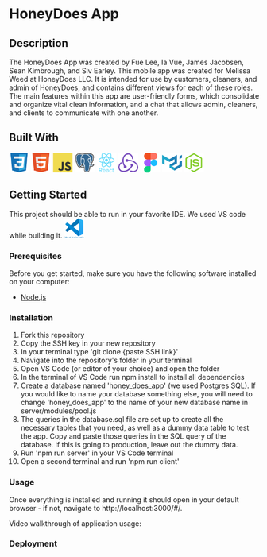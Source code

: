# HoneyDoes App

## Description

The HoneyDoes App was created by Fue Lee, Ia Vue, James Jacobsen, Sean Kimbrough, and Siv Earley. This mobile app was created for Melissa Weed at HoneyDoes LLC. It is intended for use by customers, cleaners, and admin of HoneyDoes, and contains different views for each of these roles. The main features within this app are user-friendly forms, which consolidate and organize vital clean information, and a chat that allows admin, cleaners, and clients to communicate with one another.  

## Built With
<a href="https://www.w3schools.com/w3css/defaulT.asp"><img src="https://raw.githubusercontent.com/devicons/devicon/master/icons/css3/css3-original.svg" height="40px" width="40px" /></a>
<a href="https://www.w3schools.com/html/"><img src="https://raw.githubusercontent.com/devicons/devicon/master/icons/html5/html5-original.svg" height="40px" width="40px" /></a>
<a href="https://www.w3schools.com/js/default.asp"><img src="https://raw.githubusercontent.com/devicons/devicon/master/icons/javascript/javascript-original.svg" height="40px" width="40px" /></a>
<a href="https://www.postgresql.org/"><img src="https://raw.githubusercontent.com/devicons/devicon/master/icons/postgresql/postgresql-original.svg" height="40px" width="40px" /></a>
<a href="https://reactjs.org/"><img src="https://raw.githubusercontent.com/devicons/devicon/master/icons/react/react-original-wordmark.svg" height="40px" width="40px" /></a>
<a href="https://redux.js.org/"><img src="https://raw.githubusercontent.com/devicons/devicon/master/icons/redux/redux-original.svg" height="40px" width="40px" /></a>
<a href="https://www.figma.com/?fuid="><img src="https://github.com/devicons/devicon/blob/master/icons/figma/figma-original.svg" height="40px" width="40px" /></a>
<a href="https://material-ui.com/"><img src="https://raw.githubusercontent.com/devicons/devicon/master/icons/materialui/materialui-original.svg" height="40px" width="40px" /></a>
<a href="https://nodejs.org/en/"><img src="https://github.com/devicons/devicon/blob/master/icons/nodejs/nodejs-plain.svg" height="40px" width="40px" /></a>

## Getting Started

This project should be able to run in your favorite IDE. We used VS code while building it. 
<a href="https://code.visualstudio.com/"><img src="https://github.com/devicons/devicon/blob/master/icons/vscode/vscode-original-wordmark.svg" height="40px" width="40px" /></a>

### Prerequisites

Before you get started, make sure you have the following software installed on your computer:

- [Node.js](https://nodejs.org/en/)

### Installation

1. Fork this repository 
2. Copy the SSH key in your new repository
3. In your terminal type 'git clone {paste SSH link}'
4. Navigate into the repository's folder in your terminal
5. Open VS Code (or editor of your choice) and open the folder
6. In the terminal of VS Code run npm install to install all dependencies
7. Create a database named 'honey_does_app' (we used Postgres SQL).  If you would like to name your database something else, you will need to change 'honey_does_app' to the name of your new database name in server/modules/pool.js
8. The queries in the database.sql file are set up to create all the necessary tables that you need, as well as a dummy data table to test the app. Copy and paste those queries in the SQL query of the database. If this is going to production, leave out the dummy data.
9. Run 'npm run server' in your VS Code terminal
10. Open a second terminal and run 'npm run client'

### Usage

Once everything is installed and running it should open in your default browser - if not, navigate to http://localhost:3000/#/.

Video walkthrough of application usage:

### Deployment

